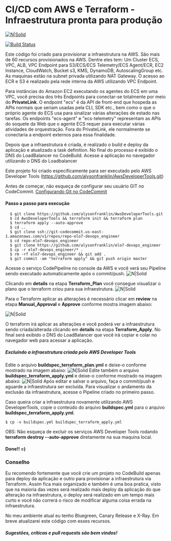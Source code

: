 # CI/CD com AWS e Terraform - Infraestrutura pronta para produção

[![N|Solid](https://miro.medium.com/max/1568/1*DqldXuoO53SQrT137Op4IQ.png)](https://www.linkedin.com/in/alysonfranklin/)

[![Build Status](https://travis-ci.org/joemccann/dillinger.svg?branch=master)](https://www.linkedin.com/in/alysonfranklin/)

Este código foi criado para provisionar a infraestrutura na AWS.
São mais de 60 recursos provisionados na AWS.
Dentre eles tem: Um Cluster ECS, VPC, ALB, VPC Endpoint para S3/ECS/ECS Telemetry/ECS Agent/ECR, EC2 Instance, CloudWatch, Bucket s3, KMS, DynamoDB, AutoscalingGroup etc.
As maquinas estão na subnet privada utilizando NAT Gateway. O acesso ao ECR e S3 é realizado pela rede interna da AWS utilizando VPC Endpoint.

Para instâncias do Amazon EC2 executando os agentes do ECS em uma VPC, você precisa dos três Endpoints para conectar-se totalmente por meio do **PrivateLink**. O endpoint "ecs" é da API de front-end que hospeda as APIs normais que seriam usadas pela CLI, SDK etc., bem como o que o próprio agente do ECS usa para sinalizar várias alterações de estado nas tarefas.
Os endpoints "ecs-agent" e "ecs-telemetry" representam as APIs do soquete da Web que o agente ECS requer para executar várias atividades de orquestração. Fora do PrivateLink, ele normalmente se conectaria a endpoint externos para essa finalidade.

Depois que a infraestrutura é criada, é realizado o build e deploy da aplicação e atualizado a task definition. No final do processo é exibido o DNS do LoadBalancer no CodeBuild. Acesse a aplicação no navegador utilizando o DNS do Loadbalancer

Este projeto foi criado especificamente para ser executado pelo AWS Developer Tools (https://github.com/alysonfranklin/AwsDeveloperTools.git)

Antes de começar, não esqueça de configurar seu usuário GIT no CodeCommit.
[Configurando Git no CodeCommit](https://docs.aws.amazon.com/pt_br/codecommit/latest/userguide/setting-up-ssh-unixes.html "Configurando Git no CodeCommit")
#### Passo a passo para execução
```
  $ git clone https://github.com/alysonfranklin/AwsDeveloperTools.git
  $ cd AwsDeveloperTools && terraform init && terraform plan
  $ terraform apply --auto-approve
  $ cd ..
  $ git clone ssh://git-codecommit.us-east-1.amazonaws.com/v1/repos/repo-elo7-devops_engineer
  $ cd repo-elo7-devops_engineer
  $ git clone https://github.com/alysonfranklin/elo7-devops_engineer
  $ cp -r elo7-devops_engineer/* .
  $ rm -rf elo7-devops_engineer && git add .
  $ git commit -am "terraform apply" && git push origin master
```
Acesse o serviço CodePipeline no console da AWS e você verá seu Pipeline sendo executado automaticamente após o commit/push.
![N|Solid](https://i.imgur.com/DhzDi5j.png)

Clicando em **details** na etapa **Terraform_Plan** você consegue visualizar o plano que o terraform criou para sua infraestrutura.
![N|Solid](https://i.imgur.com/w3CuNtK.png)

Para o Terraform aplicar as alterações é necessário clicar em **review** na etapa **Manual_Approval** e **Approve** conforme mostra imagem abaixo:

![N|Solid](https://i.imgur.com/c8n4D4K.png)

O terraform irá aplicar as alterações e você poderá ver a infraestrutura sendo criada/alterada clicando em **details** na etapa **Terraform_Apply**. 
No final será exibido o DNS do LoadBalancer que você irá copiar e colar no navegador web para acessar a aplicação.

##### Excluindo a infraestrutura criada pelo AWS Developer Tools

Edite o arquivo **buildspec_terraform_plan.yml** e deixe-o conforme mostrado na imagem abaixo:
![N|Solid](https://i.imgur.com/9A3p0Bc.png)
Edite também o arquivo **buildspec_terraform_apply.yml** e deixe-o conforme mostrado na imagem abaixo: 
![N|Solid](https://i.imgur.com/EU4PINs.png)
Após editar e salvar o arquivo, faça o commit/push e aguarde a infraestrutura ser excluída.
Para visualizar o andamento da exclusão da infraestrutura, acesse o Pipeline criado no primeiro passo.

Caso queira criar a infraestrutura novamente utilizando AWS DeveloperTools, copie o conteúdo do arquivo **buildspec.yml** para o arquivo **buildspec_terraform_apply.yml**.
```
$ cp -v buildspec.yml buildspec_terraform_apply.yml
```

OBS: Não esqueça de excluir os serviços AWS Developer Tools rodando **terraform destroy --auto-approve** diretamente na sua maquina local.
#### Done!! =)

### Conselho
Eu recomendo fortemente que você crie um projeto no CodeBuild apenas para deploy da aplicação e outro para provisionar a infraestrutura via Terraform. Assim fica mais organizado e também é uma boa pratica, visto que na maioria das vezes será realizado mais deploy da aplicação do que alteração na infraestrutura, o deploy será realizado em um tempo mais curto e você não correrá o risco de modificar alguma coisa errada na infraestrutura.

No meu ambiente atual eu tenho Bluegreen, Canary Release e X-Ray. Em breve atualizarei este código com esses recursos.

##### Sugestões, críticas e pull requests são bem vindos!
